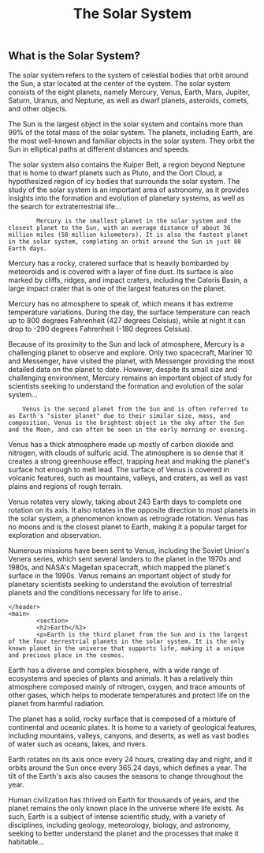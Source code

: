 
<body>
	<header>
		<h1>The Solar System</h1>
		<nav>
			<ul>
			</ul>
		</nav>
	</header>
	<main>
		<section>
			<h2>What is the Solar System?</h2>
			<p>The solar system refers to the system of celestial bodies that orbit around the Sun, a star located at the center of the system. The solar system consists of the eight planets, namely Mercury, Venus, Earth, Mars, Jupiter, Saturn, Uranus, and Neptune, as well as dwarf planets, asteroids, comets, and other objects.

The Sun is the largest object in the solar system and contains more than 99% of the total mass of the solar system. The planets, including Earth, are the most well-known and familiar objects in the solar system. They orbit the Sun in elliptical paths at different distances and speeds.

The solar system also contains the Kuiper Belt, a region beyond Neptune that is home to dwarf planets such as Pluto, and the Oort Cloud, a hypothesized region of icy bodies that surrounds the solar system. The study of the solar system is an important area of astronomy, as it provides insights into the formation and evolution of planetary systems, as well as the search for extraterrestrial life...</p>
		

			Mercury is the smallest planet in the solar system and the closest planet to the Sun, with an average distance of about 36 million miles (58 million kilometers). It is also the fastest planet in the solar system, completing an orbit around the Sun in just 88 Earth days.

Mercury has a rocky, cratered surface that is heavily bombarded by meteoroids and is covered with a layer of fine dust. Its surface is also marked by cliffs, ridges, and impact craters, including the Caloris Basin, a large impact crater that is one of the largest features on the planet.

Mercury has no atmosphere to speak of, which means it has extreme temperature variations. During the day, the surface temperature can reach up to 800 degrees Fahrenheit (427 degrees Celsius), while at night it can drop to -290 degrees Fahrenheit (-180 degrees Celsius).

Because of its proximity to the Sun and lack of atmosphere, Mercury is a challenging planet to observe and explore. Only two spacecraft, Mariner 10 and Messenger, have visited the planet, with Messenger providing the most detailed data on the planet to date. However, despite its small size and challenging environment, Mercury remains an important object of study for scientists seeking to understand the formation and evolution of the solar system...
		
			
		Venus is the second planet from the Sun and is often referred to as Earth's "sister planet" due to their similar size, mass, and composition. Venus is the brightest object in the sky after the Sun and the Moon, and can often be seen in the early morning or evening.

Venus has a thick atmosphere made up mostly of carbon dioxide and nitrogen, with clouds of sulfuric acid. The atmosphere is so dense that it creates a strong greenhouse effect, trapping heat and making the planet's surface hot enough to melt lead. The surface of Venus is covered in volcanic features, such as mountains, valleys, and craters, as well as vast plains and regions of rough terrain.

Venus rotates very slowly, taking about 243 Earth days to complete one rotation on its axis. It also rotates in the opposite direction to most planets in the solar system, a phenomenon known as retrograde rotation. Venus has no moons and is the closest planet to Earth, making it a popular target for exploration and observation.

Numerous missions have been sent to Venus, including the Soviet Union's Venera series, which sent several landers to the planet in the 1970s and 1980s, and NASA's Magellan spacecraft, which mapped the planet's surface in the 1990s. Venus remains an important object of study for planetary scientists seeking to understand the evolution of terrestrial planets and the conditions necessary for life to arise..
			
        
			
	</header>
	<main>
	        <section>
			<h2>Earth</h2>
			<p>Earth is the third planet from the Sun and is the largest of the four terrestrial planets in the solar system. It is the only known planet in the universe that supports life, making it a unique and precious place in the cosmos.

Earth has a diverse and complex biosphere, with a wide range of ecosystems and species of plants and animals. It has a relatively thin atmosphere composed mainly of nitrogen, oxygen, and trace amounts of other gases, which helps to moderate temperatures and protect life on the planet from harmful radiation.

The planet has a solid, rocky surface that is composed of a mixture of continental and oceanic plates. It is home to a variety of geological features, including mountains, valleys, canyons, and deserts, as well as vast bodies of water such as oceans, lakes, and rivers.

Earth rotates on its axis once every 24 hours, creating day and night, and it orbits around the Sun once every 365.24 days, which defines a year. The tilt of the Earth's axis also causes the seasons to change throughout the year.

Human civilization has thrived on Earth for thousands of years, and the planet remains the only known place in the universe where life exists. As such, Earth is a subject of intense scientific study, with a variety of disciplines, including geology, meteorology, biology, and astronomy, seeking to better understand the planet and the processes that make it habitable...</p>
